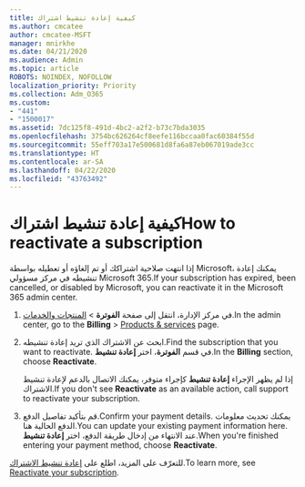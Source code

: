 ```yaml
---
title: كيفية إعادة تنشيط اشتراك
ms.author: cmcatee
author: cmcatee-MSFT
manager: mnirkhe
ms.date: 04/21/2020
ms.audience: Admin
ms.topic: article
ROBOTS: NOINDEX, NOFOLLOW
localization_priority: Priority
ms.collection: Adm_O365
ms.custom:
- "441"
- "1500017"
ms.assetid: 7dc125f8-491d-4bc2-a2f2-b73c7bda3035
ms.openlocfilehash: 3754bc626264cf8eefe116bccaa0fac60384f55d
ms.sourcegitcommit: 55eff703a17e500681d8fa6a87eb067019ade3cc
ms.translationtype: HT
ms.contentlocale: ar-SA
ms.lasthandoff: 04/22/2020
ms.locfileid: "43763492"
---
```

# <a name="how-to-reactivate-a-subscription"></a><span data-ttu-id="41bb6-102">كيفية إعادة تنشيط اشتراك</span><span class="sxs-lookup"><span data-stu-id="41bb6-102">How to reactivate a subscription</span></span>

<span data-ttu-id="41bb6-103">إذا انتهت صلاحية اشتراكك أو تم إلغاؤه أو تعطيله بواسطة Microsoft، يمكنك إعادة تنشيطه في مركز مسؤولي Microsoft 365.</span><span class="sxs-lookup"><span data-stu-id="41bb6-103">If your subscription has expired, been cancelled, or disabled by Microsoft, you can reactivate it in the Microsoft 365 admin center.</span></span>
  
1. <span data-ttu-id="41bb6-104">في مركز الإدارة، انتقل إلى صفحة **الفوترة** \> [المنتجات والخدمات](https://go.microsoft.com/fwlink/p/?linkid=842054).</span><span class="sxs-lookup"><span data-stu-id="41bb6-104">In the admin center, go to the **Billing** \> [Products & services](https://go.microsoft.com/fwlink/p/?linkid=842054) page.</span></span>

2. <span data-ttu-id="41bb6-105">ابحث عن الاشتراك الذي تريد إعادة تنشيطه.</span><span class="sxs-lookup"><span data-stu-id="41bb6-105">Find the subscription that you want to reactivate.</span></span> <span data-ttu-id="41bb6-106">في قسم **الفوترة**، اختر **إعادة تنشيط**.</span><span class="sxs-lookup"><span data-stu-id="41bb6-106">In the **Billing** section, choose **Reactivate**.</span></span>

    <span data-ttu-id="41bb6-107">إذا لم يظهر الإجراء **إعادة تنشيط** كإجراء متوفر، يمكنك الاتصال بالدعم لإعادة تنشيط الاشتراك.</span><span class="sxs-lookup"><span data-stu-id="41bb6-107">If you don't see **Reactivate** as an available action, call support to reactivate your subscription.</span></span>

3. <span data-ttu-id="41bb6-108">قم بتأكيد تفاصيل الدفع.</span><span class="sxs-lookup"><span data-stu-id="41bb6-108">Confirm your payment details.</span></span> <span data-ttu-id="41bb6-109">يمكنك تحديث معلومات الدفع الحالية هنا.</span><span class="sxs-lookup"><span data-stu-id="41bb6-109">You can update your existing payment information here.</span></span> <span data-ttu-id="41bb6-110">عند الانتهاء من إدخال طريقة الدفع، اختر **إعادة تنشيط**.</span><span class="sxs-lookup"><span data-stu-id="41bb6-110">When you're finished entering your payment method, choose **Reactivate**.</span></span>

<span data-ttu-id="41bb6-111">للتعرّف على المزيد، اطلع على [إعادة تنشيط الاشتراك](https://docs.microsoft.com/office365/admin/subscriptions-and-billing/reactivate-your-subscription).</span><span class="sxs-lookup"><span data-stu-id="41bb6-111">To learn more, see [Reactivate your subscription](https://docs.microsoft.com/office365/admin/subscriptions-and-billing/reactivate-your-subscription).</span></span>